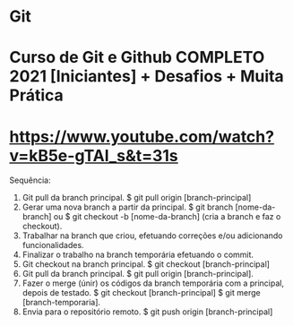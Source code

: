 # Git 

# Curso de Git e Github COMPLETO 2021 [Iniciantes] + Desafios + Muita Prática
# https://www.youtube.com/watch?v=kB5e-gTAl_s&t=31s

Sequência:

1. Git pull da branch principal.
    $ git pull origin [branch-principal]
2. Gerar uma nova branch a partir da principal.
    $ git branch [nome-da-branch] ou $ git checkout -b [nome-da-branch] (cria a branch e faz o checkout).
3. Trabalhar na branch que criou, efetuando correções e/ou adicionando funcionalidades. 
4. Finalizar o trabalho na branch temporária efetuando o commit. 
5. Git checkout na branch principal.
    $ git checkout [branch-principal]
6. Git pull da branch principal.
    $ git pull origin [branch-principal].
7. Fazer o merge (únir) os códigos da branch temporária com a principal, depois de testado.
    $ git checkout [branch-principal] $ git merge [branch-temporaria].
8. Envia para o repositório remoto.
    $ git push origin [branch-principal]
   
